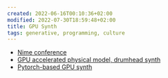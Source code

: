 ```yaml
---
created: 2022-06-16T00:10:36+02:00
modified: 2022-07-30T18:59:48+02:00
title: GPU Synth
tags: generative, programming, culture
---
```


- [Nime conference](https://nime2022.org/program.html)
- [GPU accelerated physical model, drumhead synth](https://muses-dmi.github.io/pm_gpus/gpu_accelerated_physical_model_for_real_time_drumhead_synthesis/)
- [Pytorch-based GPU synth](https://github.com/torchsynth/torchsynth)
